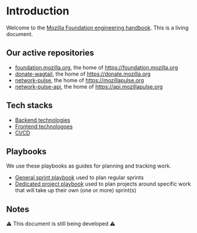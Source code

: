 # Introduction

Welcome to the [Mozilla Foundation engineering handbook](https://mozillafoundation.github.io/MoFo-Engineering-Handbook/). This is a living document.

## Our active repositories

- [foundation.mozilla.org](https://github.com/mozilla/foundation.mozilla.org), the home of https://foundation.mozilla.org
- [donate-wagtail](https://github.com/mozilla/donate-wagtail), the home of https://donate.mozilla.org
- [network-pulse](https://github.com/mozilla/network-pulse), the home of https://mozillapulse.org
- [network-pulse-api](https://github.com/mozilla/network-pulse-api), the home of https://api.mozillapulse.org

## Tech stacks

- [Backend technologies](./tech/backend.md)
- [Frontend technologoes](./tech/frontend.md)
- [CI/CD](./tech/ci-cd.md)

## Playbooks

We use these playbooks as guides for planning and tracking work.

- [General sprint playbook](./playbooks/sprints.md) used to plan regular sprints
- [Dedicated project playbook](./playbooks/projects.md) used to plan projects around specific work that will take up their own (one or more) sprint(s)

## Notes

:warning: This document is still being developed :warning: 
